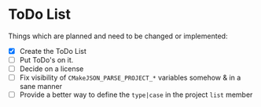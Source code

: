 # ToDo List

Things which are planned and need to be changed or implemented:
 - [x] Create the ToDo List
 - [ ] Put ToDo's on it. 
 - [ ] Decide on a license
 - [ ] Fix visibility of `CMakeJSON_PARSE_PROJECT_*` variables somehow & in a sane manner
 - [ ] Provide a better way to define the `type|case` in the project `list` member